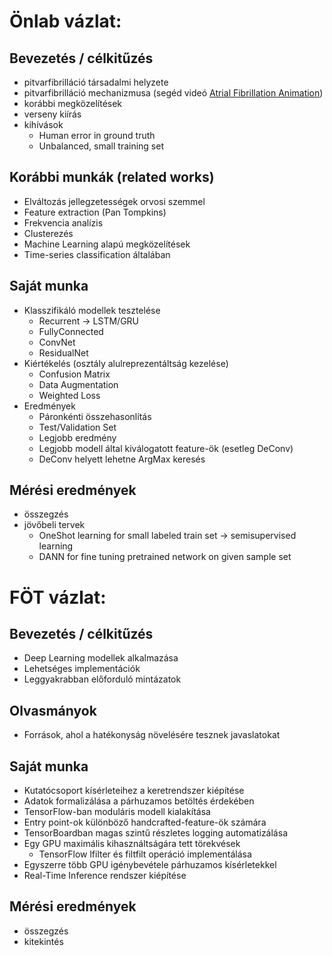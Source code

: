 # Önlab vázlat:

##  Bevezetés / célkitűzés
- pitvarfibrilláció társadalmi helyzete
- pitvarfibrilláció mechanizmusa (segéd videó [Atrial Fibrillation Animation](https://www.youtube.com/watch?v=tPqs4xKPG3A))
- korábbi megközelítések
- verseny kiírás
- kihívások
  - Human error in ground truth
  - Unbalanced, small training set

## Korábbi munkák (related works)
 - Elváltozás jellegzetességek orvosi szemmel
 - Feature extraction (Pan Tompkins)
 - Frekvencia analízis
 - Clusterezés
 - Machine Learning alapú megközelítések
 - Time-series classification általában

## Saját munka
- Klasszifikáló modellek tesztelése
    - Recurrent -> LSTM/GRU
    - FullyConnected
    - ConvNet
    - ResidualNet
- Kiértékelés (osztály alulreprezentáltság kezelése)
    - Confusion Matrix
    - Data Augmentation
    - Weighted Loss
- Eredmények
    - Páronkénti összehasonlítás
    - Test/Validation Set
    - Legjobb eredmény
    - Legjobb modell által kiválogatott feature-ök (esetleg DeConv)
    - DeConv helyett lehetne ArgMax keresés

## Mérési eredmények
- összegzés
- jövőbeli tervek
  - OneShot learning for small labeled train set -> semisupervised learning
  - DANN for fine tuning pretrained network on given sample set


# FÖT vázlat:

## Bevezetés / célkitűzés
- Deep Learning modellek alkalmazása
- Lehetséges implementációk
- Leggyakrabban előforduló mintázatok

## Olvasmányok
- Források, ahol a hatékonyság növelésére tesznek javaslatokat

## Saját munka
- Kutatócsoport kísérleteihez a keretrendszer kiépítése
- Adatok formalizálása a párhuzamos betöltés érdekében
- TensorFlow-ban moduláris modell kialakítása
- Entry point-ok különböző handcrafted-feature-ök számára
- TensorBoardban magas szintű részletes logging automatizálása
- Egy GPU maximális kihasználtságára tett törekvések
   - TensorFlow lfilter és filtfilt operáció implementálása
- Egyszerre több GPU igénybevétele párhuzamos kísérletekkel
- Real-Time Inference rendszer kiépítése

## Mérési eredmények

- összegzés
- kitekintés
